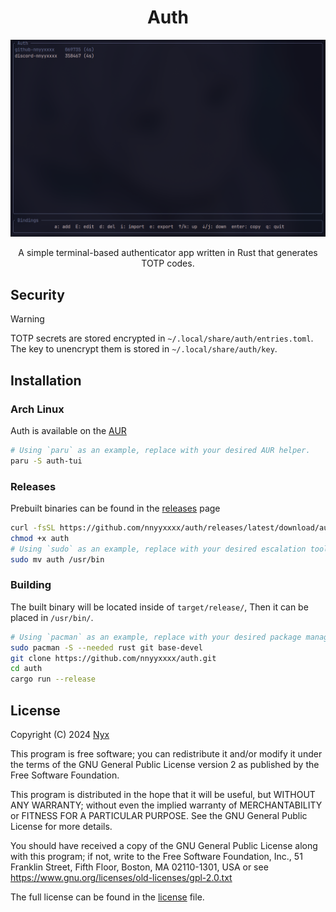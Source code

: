 <div align="center">

# Auth

![](.github/auth.png)

A simple terminal-based authenticator app written in Rust that generates TOTP codes.

</div>

## Security

> [!WARNING]
> TOTP secrets are stored encrypted in `~/.local/share/auth/entries.toml`. The key to unencrypt them is stored in `~/.local/share/auth/key`.

## Installation

### Arch Linux

Auth is available on the [AUR](https://aur.archlinux.org/packages/auth-tui)

```bash
# Using `paru` as an example, replace with your desired AUR helper.
paru -S auth-tui
```

### Releases

Prebuilt binaries can be found in the [releases](https://github.com/nnyyxxxx/auth/releases) page

```bash
curl -fsSL https://github.com/nnyyxxxx/auth/releases/latest/download/auth -o auth
chmod +x auth
# Using `sudo` as an example, replace with your desired escalation tool.
sudo mv auth /usr/bin
```

### Building

The built binary will be located inside of `target/release/`, Then it can be placed in `/usr/bin/`.

```bash
# Using `pacman` as an example, replace with your desired package manager.
sudo pacman -S --needed rust git base-devel
git clone https://github.com/nnyyxxxx/auth.git
cd auth
cargo run --release
```

## License

Copyright (C) 2024 [Nyx](https://github.com/nnyyxxxx)

This program is free software; you can redistribute it and/or modify it under the terms of the GNU General Public License version 2 as published by the Free Software Foundation.

This program is distributed in the hope that it will be useful, but WITHOUT ANY WARRANTY; without even the implied warranty of MERCHANTABILITY or FITNESS FOR A PARTICULAR PURPOSE. See the GNU General Public License for more details.

You should have received a copy of the GNU General Public License along with this program; if not, write to the Free Software Foundation, Inc., 51 Franklin Street, Fifth Floor, Boston, MA 02110-1301, USA or see <https://www.gnu.org/licenses/old-licenses/gpl-2.0.txt>

The full license can be found in the [license](license) file.

